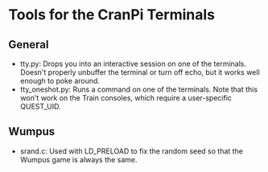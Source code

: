 # Tools for the CranPi Terminals

## General
  - tty.py: Drops you into an interactive session on one of the terminals.  Doesn't properly unbuffer the terminal or turn off echo, but it works well enough to poke around.
  - tty\_oneshot.py: Runs a command on one of the terminals. Note that this won't work on the Train consoles, which require a user-specific QUEST_UID.
  
## Wumpus
  - srand.c: Used with LD\_PRELOAD to fix the random seed so that the Wumpus game is always the same.

